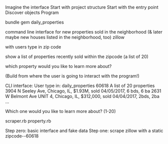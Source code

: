 Imagine the interface
Start with project structure
Start with the entry point
Discover objects
Program

bundle gem daily_properties

command line interface for new properties sold in the neighborhood (& later maybe new houses listed in the neighborhood, too) zillow

with users type in zip code 

show a list of properties recently sold within the zipcode (a list of 20)

which property would you like to learn more about?

(Build from where the user is going to interact with the program!)

CLI interface: 
User type in: daily_properties
60618
A list of 20 properties
3904 N Seeley Ave, Chicago, IL, $1.93M, sold 04/05/2017, 6 bds, 6 ba
2631 W Belmont Ave UNIT 4, Chicago, IL, $312,000, sold 04/04/2017, 2bds, 2ba
…

Which one would you like to learn more about? (1-20)


scraper.rb
property.rb

Step zero: basic interface and fake data
Step one: scrape zillow with a static zipcode--60618